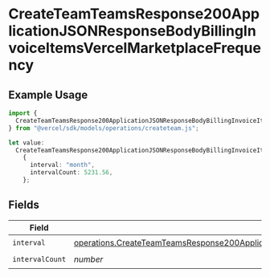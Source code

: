 # CreateTeamTeamsResponse200ApplicationJSONResponseBodyBillingInvoiceItemsVercelMarketplaceFrequency

## Example Usage

```typescript
import {
  CreateTeamTeamsResponse200ApplicationJSONResponseBodyBillingInvoiceItemsVercelMarketplaceFrequency,
} from "@vercel/sdk/models/operations/createteam.js";

let value:
  CreateTeamTeamsResponse200ApplicationJSONResponseBodyBillingInvoiceItemsVercelMarketplaceFrequency =
    {
      interval: "month",
      intervalCount: 5231.56,
    };
```

## Fields

| Field                                                                                                                                                                                                                                        | Type                                                                                                                                                                                                                                         | Required                                                                                                                                                                                                                                     | Description                                                                                                                                                                                                                                  |
| -------------------------------------------------------------------------------------------------------------------------------------------------------------------------------------------------------------------------------------------- | -------------------------------------------------------------------------------------------------------------------------------------------------------------------------------------------------------------------------------------------- | -------------------------------------------------------------------------------------------------------------------------------------------------------------------------------------------------------------------------------------------- | -------------------------------------------------------------------------------------------------------------------------------------------------------------------------------------------------------------------------------------------- |
| `interval`                                                                                                                                                                                                                                   | [operations.CreateTeamTeamsResponse200ApplicationJSONResponseBodyBillingInvoiceItemsVercelMarketplaceInterval](../../models/operations/createteamteamsresponse200applicationjsonresponsebodybillinginvoiceitemsvercelmarketplaceinterval.md) | :heavy_check_mark:                                                                                                                                                                                                                           | N/A                                                                                                                                                                                                                                          |
| `intervalCount`                                                                                                                                                                                                                              | *number*                                                                                                                                                                                                                                     | :heavy_check_mark:                                                                                                                                                                                                                           | N/A                                                                                                                                                                                                                                          |